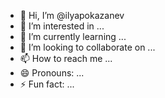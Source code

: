 - 👋 Hi, I’m @ilyapokazanev
- 👀 I’m interested in ...
- 🌱 I’m currently learning ...
- 💞️ I’m looking to collaborate on ...
- 📫 How to reach me ...
- 😄 Pronouns: ...
- ⚡ Fun fact: ...

<!---
ilyapokazanev/ilyapokazanev is a ✨ special ✨ repository because its `README.md` (this file) appears on your GitHub profile.
You can click the Preview link to take a look at your changes.
--->
